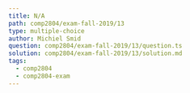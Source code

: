 ```yaml
---
title: N/A
path: comp2804/exam-fall-2019/13
type: multiple-choice
author: Michiel Smid
question: comp2804/exam-fall-2019/13/question.ts
solution: comp2804/exam-fall-2019/13/solution.md
tags:
  - comp2804
  - comp2804-exam
---
```

